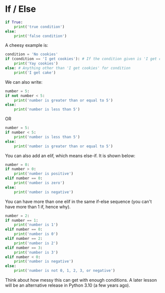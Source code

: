# If / Else
```python
if True:
    print('true condition')
else:
    print('false condition')
```
A cheesy example is:
```python
condition = 'No cookies'
if (condition == 'I get cookies'): # If the condition given is 'I get cookies'
    print('Yay cookies')
else: # Anything other than 'I get cookies' for condition
    print('I get cake')
```
We can also write:
```python
number = 5:
if not number < 5:
    print('number is greater than or equal to 5')
else:
    print('number is less than 5')
```
OR
```python
number = 5:
if number < 5:
    print('number is less than 5')
else:
    print('number is greater than or equal to 5')
```
You can also add an elif, which means else-if. It is shown below:
```python
number = 0:
if number > 0:
    print('number is positive')
elif number == 0:
    print('number is zero')
else:
    print('number is negative')
```
You can have more than one elif in the same if-else sequence (you can't have more than 1 if, hence why).
```python
number = 2:
if number == 1:
    print('number is 1')
elif number == 0:
    print('number is 0')
elif number == 2:
    print('number is 2')
elif number == 3:
    print('number is 3')
elif number < 0:
    print('number is negative')
else:
    print('number is not 0, 1, 2, 3, or negative')
```

Think about how messy this can get with enough conditions. A later lesson will be an alternative release in Python 3.10 (a few years ago).

